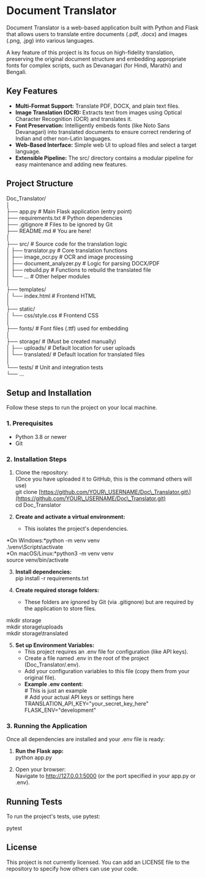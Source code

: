 # **Document Translator**

Document Translator is a web-based application built with Python and Flask that allows users to translate entire documents (.pdf, .docx) and images (.png, .jpg) into various languages.

A key feature of this project is its focus on high-fidelity translation, preserving the original document structure and embedding appropriate fonts for complex scripts, such as Devanagari (for Hindi, Marathi) and Bengali.

## **Key Features**

* **Multi-Format Support:** Translate PDF, DOCX, and plain text files.  
* **Image Translation (OCR):** Extracts text from images using Optical Character Recognition (OCR) and translates it.  
* **Font Preservation:** Intelligently embeds fonts (like Noto Sans Devanagari) into translated documents to ensure correct rendering of Indian and other non-Latin languages.  
* **Web-Based Interface:** Simple web UI to upload files and select a target language.  
* **Extensible Pipeline:** The src/ directory contains a modular pipeline for easy maintenance and adding new features.

## **Project Structure**

Doc\_Translator/  
│  
├── app.py                  \# Main Flask application (entry point)  
├── requirements.txt        \# Python dependencies  
├── .gitignore              \# Files to be ignored by Git  
├── README.md               \# You are here\!  
│  
├── src/                    \# Source code for the translation logic  
│   ├── translator.py       \# Core translation functions  
│   ├── image\_ocr.py        \# OCR and image processing  
│   ├── document\_analyzer.py \# Logic for parsing DOCX/PDF  
│   ├── rebuild.py          \# Functions to rebuild the translated file  
│   └── ...                 \# Other helper modules  
│  
├── templates/  
│   └── index.html          \# Frontend HTML  
│  
├── static/  
│   └── css/style.css       \# Frontend CSS  
│  
├── fonts/                  \# Font files (.ttf) used for embedding  
│  
├── storage/                \# (Must be created manually)  
│   ├── uploads/            \# Default location for user uploads  
│   └── translated/         \# Default location for translated files  
│  
└── tests/                  \# Unit and integration tests  
    └── ...

## **Setup and Installation**

Follow these steps to run the project on your local machine.

### **1\. Prerequisites**

* Python 3.8 or newer  
* Git

### **2\. Installation Steps**

1. Clone the repository:  
   (Once you have uploaded it to GitHub, this is the command others will use)  
   git clone \[https://github.com/YOUR\_USERNAME/Doc\_Translator.git\](https://github.com/YOUR\_USERNAME/Doc\_Translator.git)  
   cd Doc\_Translator

2. **Create and activate a virtual environment:**  
   * This isolates the project's dependencies.

*On Windows:*python \-m venv venv  
.\\venv\\Scripts\\activate  
*On macOS/Linux:*python3 \-m venv venv  
source venv/bin/activate

3. **Install dependencies:**  
   pip install \-r requirements.txt

4. **Create required storage folders:**  
   * These folders are ignored by Git (via .gitignore) but are required by the application to store files.

mkdir storage  
mkdir storage\\uploads  
mkdir storage\\translated

5. **Set up Environment Variables:**  
   * This project requires an .env file for configuration (like API keys).  
   * Create a file named .env in the root of the project (Doc\_Translator/.env).  
   * Add your configuration variables to this file (copy them from your original file).  
   * **Example .env content:**  
     \# This is just an example  
     \# Add your actual API keys or settings here  
     TRANSLATION\_API\_KEY="your\_secret\_key\_here"  
     FLASK\_ENV="development"

### **3\. Running the Application**

Once all dependencies are installed and your .env file is ready:

1. **Run the Flask app:**  
   python app.py

2. Open your browser:  
   Navigate to http://127.0.0.1:5000 (or the port specified in your app.py or .env).

## **Running Tests**

To run the project's tests, use pytest:

pytest

## **License**

This project is not currently licensed. You can add an LICENSE file to the repository to specify how others can use your code.